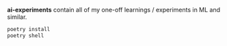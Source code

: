 **ai-experiments** contain all of my one-off learnings / experiments in ML and
similar.

```bash
poetry install
poetry shell
```
